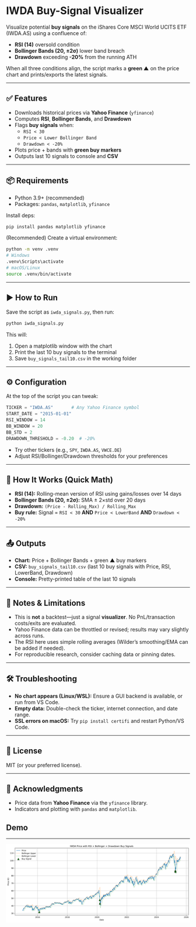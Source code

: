 # IWDA Buy-Signal Visualizer

Visualize potential **buy signals** on the iShares Core MSCI World UCITS ETF (IWDA.AS) using a confluence of:
- **RSI (14)** oversold condition
- **Bollinger Bands (20, ±2σ)** lower band breach
- **Drawdown** exceeding **-20%** from the running ATH

When all three conditions align, the script marks a **green ▲** on the price chart and prints/exports the latest signals.

---

## ✅ Features
- Downloads historical prices via **Yahoo Finance** (`yfinance`)
- Computes **RSI**, **Bollinger Bands**, and **Drawdown**
- Flags **buy signals** when:
  - `RSI < 30`
  - `Price < Lower Bollinger Band`
  - `Drawdown < -20%`
- Plots price + bands with **green buy markers**
- Outputs last 10 signals to console and **CSV**

---

## 📦 Requirements
- Python 3.9+ (recommended)
- Packages: `pandas`, `matplotlib`, `yfinance`

Install deps:
```bash
pip install pandas matplotlib yfinance
```

(Recommended) Create a virtual environment:
```bash
python -m venv .venv
# Windows
.venv\Scripts\activate
# macOS/Linux
source .venv/bin/activate
```

---

## ▶️ How to Run
Save the script as `iwda_signals.py`, then run:
```bash
python iwda_signals.py
```

This will:
1. Open a matplotlib window with the chart
2. Print the last 10 buy signals to the terminal
3. Save `buy_signals_tail10.csv` in the working folder

---

## ⚙️ Configuration
At the top of the script you can tweak:
```python
TICKER = "IWDA.AS"       # Any Yahoo Finance symbol
START_DATE = "2015-01-01"
RSI_WINDOW = 14
BB_WINDOW = 20
BB_STD = 2
DRAWDOWN_THRESHOLD = -0.20  # -20%
```
- Try other tickers (e.g., `SPY`, `IWDA.AS`, `VWCE.DE`)
- Adjust RSI/Bollinger/Drawdown thresholds for your preferences

---

## 🧠 How It Works (Quick Math)
- **RSI (14):** Rolling-mean version of RSI using gains/losses over 14 days
- **Bollinger Bands (20, ±2σ):** SMA ± 2×std over 20 days
- **Drawdown:** `(Price - Rolling_Max) / Rolling_Max`
- **Buy rule:** Signal = `RSI < 30` **AND** `Price < LowerBand` **AND** `Drawdown < -20%`

---

## 📤 Outputs
- **Chart:** Price + Bollinger Bands + green ▲ buy markers
- **CSV:** `buy_signals_tail10.csv` (last 10 buy signals with Price, RSI, LowerBand, Drawdown)
- **Console:** Pretty-printed table of the last 10 signals

---

## 🧩 Notes & Limitations
- This is **not** a backtest—just a signal **visualizer**. No PnL/transaction costs/exits are evaluated.
- Yahoo Finance data can be throttled or revised; results may vary slightly across runs.
- The RSI here uses simple rolling averages (Wilder’s smoothing/EMA can be added if needed).
- For reproducible research, consider caching data or pinning dates.

---

## 🛠 Troubleshooting
- **No chart appears (Linux/WSL):** Ensure a GUI backend is available, or run from VS Code.
- **Empty data:** Double-check the ticker, internet connection, and date range.
- **SSL errors on macOS:** Try `pip install certifi` and restart Python/VS Code.

---

## 📄 License
MIT (or your preferred license).

---

## 🙏 Acknowledgments
- Price data from **Yahoo Finance** via the `yfinance` library.
- Indicators and plotting with `pandas` and `matplotlib`.


## Demo

---

<img src="images/iwda_chart.png" width="700">

